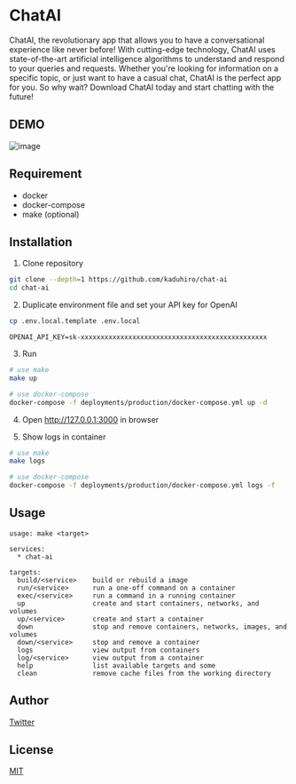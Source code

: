 # ChatAI

ChatAI, the revolutionary app that allows you to have a conversational experience like never before! With cutting-edge technology, ChatAI uses state-of-the-art artificial intelligence algorithms to understand and respond to your queries and requests. Whether you're looking for information on a specific topic, or just want to have a casual chat, ChatAI is the perfect app for you. So why wait? Download ChatAI today and start chatting with the future!

## DEMO

![image](https://user-images.githubusercontent.com/48912638/217803806-ec6076fb-f99e-4c2f-8755-70ab3833bd9d.png)

## Requirement

* docker
* docker-compose
* make (optional)

## Installation

1. Clone repository
```sh
git clone --depth=1 https://github.com/kaduhiro/chat-ai
cd chat-ai
```

2. Duplicate environment file and set your API key for OpenAI
```sh
cp .env.local.template .env.local
```

```
OPENAI_API_KEY=sk-xxxxxxxxxxxxxxxxxxxxxxxxxxxxxxxxxxxxxxxxxxxxxxx
```

3. Run
```sh
# use make
make up
```

```sh
# use docker-compose
docker-compose -f deployments/production/docker-compose.yml up -d
```

4. Open http://127.0.0.1:3000 in browser

5. Show logs in container
```sh
# use make
make logs
```

```sh
# use docker-compose
docker-compose -f deployments/production/docker-compose.yml logs -f
```

## Usage

```
usage: make <target>

services:
  * chat-ai

targets:
  build/<service>    build or rebuild a image
  run/<service>      run a one-off command on a container
  exec/<service>     run a command in a running container
  up                 create and start containers, networks, and volumes
  up/<service>       create and start a container
  down               stop and remove containers, networks, images, and volumes
  down/<service>     stop and remove a container
  logs               view output from containers
  log/<service>      view output from a container
  help               list available targets and some
  clean              remove cache files from the working directory
```

## Author

[Twitter](https://twitter.com/kaduhiro_)

## License

[MIT](https://en.wikipedia.org/wiki/MIT_License)
